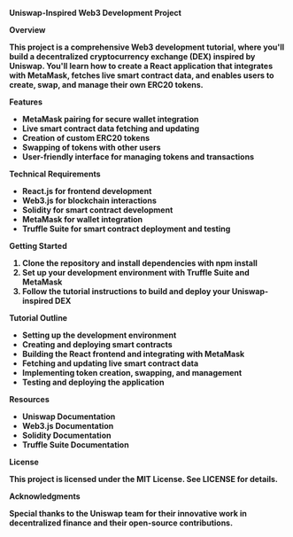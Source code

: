 <b>Uniswap-Inspired Web3 Development Project 

<b>Overview  

This project is a comprehensive Web3 development tutorial, where you'll build a decentralized cryptocurrency exchange (DEX) inspired by Uniswap. You'll learn how to create a React application that integrates with MetaMask, fetches live smart contract data, and enables users to create, swap, and manage their own ERC20 tokens.

<b>Features 

- MetaMask pairing for secure wallet integration
- Live smart contract data fetching and updating
- Creation of custom ERC20 tokens
- Swapping of tokens with other users
- User-friendly interface for managing tokens and transactions

<b>Technical Requirements 

- React.js for frontend development
- Web3.js for blockchain interactions
- Solidity for smart contract development
- MetaMask for wallet integration
- Truffle Suite for smart contract deployment and testing

<b>Getting Started 

1. Clone the repository and install dependencies with npm install
2. Set up your development environment with Truffle Suite and MetaMask
3. Follow the tutorial instructions to build and deploy your Uniswap-inspired DEX

<b>Tutorial Outline 

- Setting up the development environment
- Creating and deploying smart contracts
- Building the React frontend and integrating with MetaMask
- Fetching and updating live smart contract data
- Implementing token creation, swapping, and management
- Testing and deploying the application

<b>Resources  

- Uniswap Documentation 
- Web3.js Documentation 
- Solidity Documentation 
- Truffle Suite Documentation 

<b>License 

This project is licensed under the MIT License. See LICENSE for details.

Acknowledgments

Special thanks to the Uniswap team for their innovative work in decentralized finance and their open-source contributions.

 
